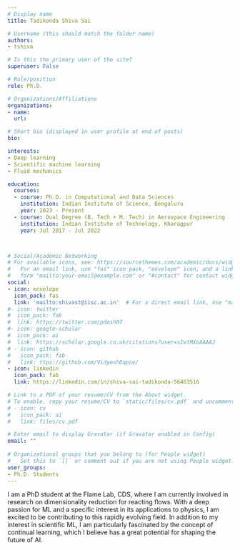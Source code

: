 ```yaml
---
# Display name
title: Tadikonda Shiva Sai

# Username (this should match the folder name)
authors:
- tshiva

# Is this the primary user of the site?
superuser: False

# Role/position
role: Ph.D.

# Organizations/Affiliations
organizations:
- name: 
  url: 

# Short bio (displayed in user profile at end of posts)
bio: 

interests:
- Deep learning   
- Scientific machine learning
- Fluid mechanics

education:
  courses:
  - course: Ph.D. in Computational and Data Sciences
    institution: Indian Institute of Science, Bengaluru
    year: 2023 - Present
  - course: Dual Degree (B. Tech + M. Tech) in Aerospace Engineering
    institution: Indian Institute of Technology, Kharagpur
    year: Jul 2017 - Jul 2022



# Social/Academic Networking
# For available icons, see: https://sourcethemes.com/academic/docs/widgets/#icons
#   For an email link, use "fas" icon pack, "envelope" icon, and a link in the
#   form "mailto:your-email@example.com" or "#contact" for contact widget.
social:
- icon: envelope
  icon_pack: fas
  link: 'mailto:shivast@iisc.ac.in'  # For a direct email link, use "mailto:test@example.org".
#- icon: twitter
#  icon_pack: fab
#  link: https://twitter.com/pdash07
#- icon: google-scholar
#  icon_pack: ai
#  link: https://scholar.google.co.uk/citations?user=sIwtMXoAAAAJ
# - icon: github
#   icon_pack: fab
#   link: ttps://github.com/VidyeshDapse/ 
- icon: linkedin
  icon_pack: fab
  link: https://linkedin.com/in/shiva-sai-tadikonda-56463516

# Link to a PDF of your resume/CV from the About widget.
# To enable, copy your resume/CV to `static/files/cv.pdf` and uncomment the lines below.  
# - icon: cv
#   icon_pack: ai
#   link: files/cv.pdf

# Enter email to display Gravatar (if Gravatar enabled in Config)
email: ""
  
# Organizational groups that you belong to (for People widget)
#   Set this to `[]` or comment out if you are not using People widget.  
user_groups:
- Ph.D. Students
---
```

I am a PhD student at the Flame Lab, CDS, where I am currently involved in research on dimensionality reduction for reacting flows. With a deep passion for ML and a specific interest in its applications to physics, I am excited to be contributing to this rapidly evolving field. In addition to my interest in scientific ML, I am particularly fascinated by the concept of continual learning, which I believe has a great potential for shaping the future of AI.   


